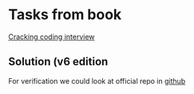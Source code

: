 # Tasks from book
[Cracking coding interview](https://www.crackingthecodinginterview.com)

## Solution (v6 edition
For verification we could look at official repo in
[github](https://github.com/careercup/CtCI-6th-Edition-JavaScript)
